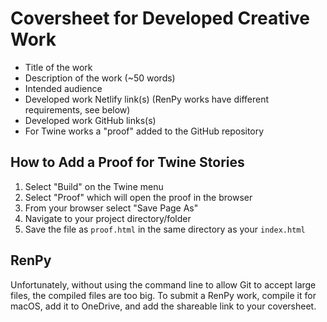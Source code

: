 # Coversheet for Developed Creative Work

- Title of the work
- Description of the work (~50 words)
- Intended audience
- Developed work Netlify link(s) (RenPy works have different requirements, see below)
- Developed work GitHub links(s)
- For Twine works a "proof" added to the GitHub repository

## How to Add a Proof for Twine Stories

1. Select "Build" on the Twine menu
2. Select "Proof" which will open the proof in the browser
3. From your browser select "Save Page As"
4. Navigate to your project directory/folder
5. Save the file as `proof.html` in the same directory as your `index.html`

## RenPy

Unfortunately, without using the command line to allow Git to accept large files, the compiled files are too big. To submit a RenPy work, compile it for macOS, add it to OneDrive, and add the shareable link to your coversheet.
